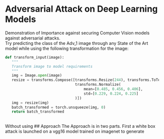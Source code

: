 # Adversarial Attack on Deep Learning Models
 Demonstration of Importance against securing Computer Vision models against adversarial attacks.
 <br>
 Try predicting the class of the Adv_1 image through any State of the Art model while using the following transformation for the image:
 <br>
 ```python
 def transform_input(image):
    """
    Transform image to model requirements
    """
    img = Image.open(image)
    resize = transforms.Compose([transforms.Resize(244), transforms.ToTensor(),
                                 transforms.Normalize(
                                     mean=[0.485, 0.456, 0.406],
                                     std=[0.229, 0.224, 0.225]
                                 )])
    img = resize(img)
    batch_transformed = torch.unsqueeze(img, 0)
    return batch_transformed
 ```
 <br>
 Without using
 ## Approach
 The Approach is in two parts. First a white box attack is launched on a vgg16 model trained on imagenet to generate
